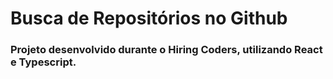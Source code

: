 # Busca de Repositórios no Github

### Projeto desenvolvido durante o Hiring Coders, utilizando React e Typescript.